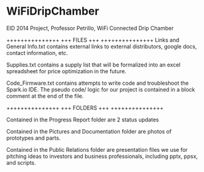 WiFiDripChamber
===============

EID 2014 Project, Professor Petrillo, WiFi Connected Drip Chamber


+++++++++++++++
+++  FILES  +++
+++++++++++++++
Links and General Info.txt contains external
links to external distributors, google docs, 
contact information, etc. 

Supplies.txt contains a supply list that will be formalized into 
an excel spreadsheet for price optimization in the future.

Code_Firmware.txt contains attempts to write code and troubleshoot 
the Spark.io IDE. The pseudo code/ logic for our project 
is contained in a block comment at the end of the file.

+++++++++++++++
+++ FOLDERS +++
+++++++++++++++

Contained in the Progress Report folder are 2 status updates

Contained in the Pictures and Documentation folder are photos 
of prototypes and parts.

Contained in the Public Relations folder are presentation files
we use for pitching ideas to investors and business professionals, 
including pptx, ppsx, and scripts.

